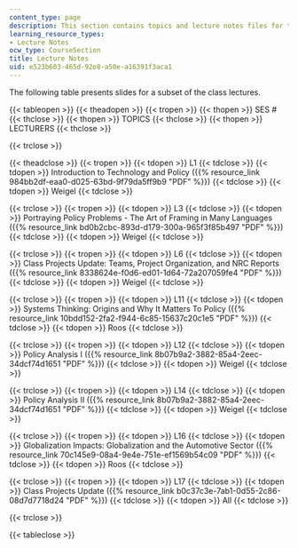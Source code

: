 ```yaml
---
content_type: page
description: This section contains topics and lecture notes files for the course.
learning_resource_types:
- Lecture Notes
ocw_type: CourseSection
title: Lecture Notes
uid: e523b603-465d-92e8-a50e-a16391f3aca1
---
```


The following table presents slides for a subset of the class lectures.

{{< tableopen >}}
{{< theadopen >}}
{{< tropen >}}
{{< thopen >}}
SES #
{{< thclose >}}
{{< thopen >}}
TOPICS
{{< thclose >}}
{{< thopen >}}
LECTURERS
{{< thclose >}}

{{< trclose >}}

{{< theadclose >}}
{{< tropen >}}
{{< tdopen >}}
L1
{{< tdclose >}}
{{< tdopen >}}
Introduction to Technology and Policy ({{% resource_link 984bb2df-eaa0-d025-63bd-9f79da5ff9b9 "PDF" %}})
{{< tdclose >}}
{{< tdopen >}}
Weigel
{{< tdclose >}}

{{< trclose >}}
{{< tropen >}}
{{< tdopen >}}
L3
{{< tdclose >}}
{{< tdopen >}}
Portraying Policy Problems - The Art of Framing in Many Languages ({{% resource_link bd0b2cbc-893d-d179-300a-965f3f85b497 "PDF" %}})
{{< tdclose >}}
{{< tdopen >}}
Weigel
{{< tdclose >}}

{{< trclose >}}
{{< tropen >}}
{{< tdopen >}}
L6
{{< tdclose >}}
{{< tdopen >}}
Class Projects Update: Teams, Project Organization, and NRC Reports ({{% resource_link 8338624e-f0d6-ed01-1d64-72a207059fe4 "PDF" %}})
{{< tdclose >}}
{{< tdopen >}}
Weigel
{{< tdclose >}}

{{< trclose >}}
{{< tropen >}}
{{< tdopen >}}
L11
{{< tdclose >}}
{{< tdopen >}}
Systems Thinking: Origins and Why It Matters To Policy ({{% resource_link 10bdd152-2fa2-f944-6c85-15637c20c1e5 "PDF" %}})
{{< tdclose >}}
{{< tdopen >}}
Roos
{{< tdclose >}}

{{< trclose >}}
{{< tropen >}}
{{< tdopen >}}
L12
{{< tdclose >}}
{{< tdopen >}}
Policy Analysis I ({{% resource_link 8b07b9a2-3882-85a4-2eec-34dcf74d1651 "PDF" %}})
{{< tdclose >}}
{{< tdopen >}}
Weigel
{{< tdclose >}}

{{< trclose >}}
{{< tropen >}}
{{< tdopen >}}
L14
{{< tdclose >}}
{{< tdopen >}}
Policy Analysis II ({{% resource_link 8b07b9a2-3882-85a4-2eec-34dcf74d1651 "PDF" %}})
{{< tdclose >}}
{{< tdopen >}}
Weigel
{{< tdclose >}}

{{< trclose >}}
{{< tropen >}}
{{< tdopen >}}
L16
{{< tdclose >}}
{{< tdopen >}}
Globalization Impacts: Globalization and the Automotive Sector ({{% resource_link 70c145e9-08a4-9e4e-751e-ef1569b54c09 "PDF" %}})
{{< tdclose >}}
{{< tdopen >}}
Roos
{{< tdclose >}}

{{< trclose >}}
{{< tropen >}}
{{< tdopen >}}
L17
{{< tdclose >}}
{{< tdopen >}}
Class Projects Update ({{% resource_link b0c37c3e-7ab1-0d55-2c86-08d7d7718d24 "PDF" %}})
{{< tdclose >}}
{{< tdopen >}}
All
{{< tdclose >}}

{{< trclose >}}

{{< tableclose >}}